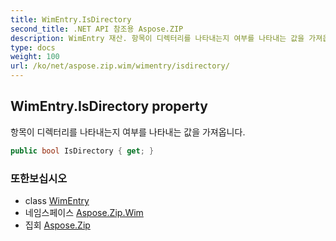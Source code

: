 ```yaml
---
title: WimEntry.IsDirectory
second_title: .NET API 참조용 Aspose.ZIP
description: WimEntry 재산. 항목이 디렉터리를 나타내는지 여부를 나타내는 값을 가져옵니다.
type: docs
weight: 100
url: /ko/net/aspose.zip.wim/wimentry/isdirectory/
---
```

## WimEntry.IsDirectory property

항목이 디렉터리를 나타내는지 여부를 나타내는 값을 가져옵니다.

```csharp
public bool IsDirectory { get; }
```

### 또한보십시오

* class [WimEntry](../)
* 네임스페이스 [Aspose.Zip.Wim](../../wimentry/)
* 집회 [Aspose.Zip](../../../)



